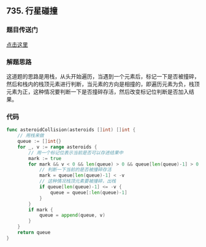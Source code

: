 ## 735. 行星碰撞

### 题目传送门

[点击这里](https://leetcode.cn/problems/asteroid-collision/)

### 解题思路

这道题的思路是用栈，从头开始遍历，当遇到一个元素后，标记一下是否被撞碎，然后和栈内的栈顶元素进行判断，当元素的方向是相撞的，即遍历元素为负，栈顶元素为正，这种情况要判断一下是否撞碎存活，然后改变标记位判断是否加入结果。

### 代码

```go
func asteroidCollision(asteroids []int) []int {
    // 用栈来做
    queue := []int{}
    for _, v := range asteroids {
        // 用一个标记位表示当前是否可以存进结果中
        mark := true
        for mark && v < 0 && len(queue) > 0 && queue[len(queue)-1] > 0 {
            // 判断一下当前的是否被撞碎存活
            mark = queue[len(queue)-1] < -v 
            // 这种情况栈顶元素要被撞碎，出栈
            if queue[len(queue)-1] <= -v { 
                queue = queue[:len(queue)-1]
            }
        }
        if mark {
            queue = append(queue, v)
        }
    }
    return queue
}


```